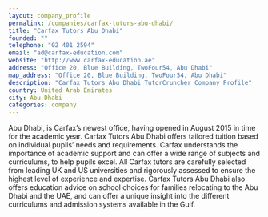 ```yaml
---
layout: company_profile
permalink: /companies/carfax-tutors-abu-dhabi/
title: "Carfax Tutors Abu Dhabi"
founded: ""
telephone: "02 401 2594"
email: "ad@carfax-education.com"
website: "http://www.carfax-education.ae"
address: "Office 20, Blue Building, TwoFour54, Abu Dhabi"
map_address: "Office 20, Blue Building, TwoFour54, Abu Dhabi"
description: "Carfax Tutors Abu Dhabi TutorCruncher Company Profile"
country: United Arab Emirates
city: Abu Dhabi
categories: company
---
```

Abu Dhabi, is Carfax’s newest office, having opened in August 2015 in time for the academic year.  Carfax Tutors Abu Dhabi offers tailored tuition based on individual pupils’ needs and requirements. Carfax understands the importance of academic support and can offer a wide range of subjects and curriculums, to help pupils excel.  All Carfax tutors are carefully selected from leading UK and US universities and rigorously assessed to ensure the highest level of experience and expertise. Carfax Tutors Abu Dhabi also offers education advice on school choices for families relocating to the Abu Dhabi and the UAE, and can offer a unique insight into the different curriculums and admission systems available in the Gulf.
